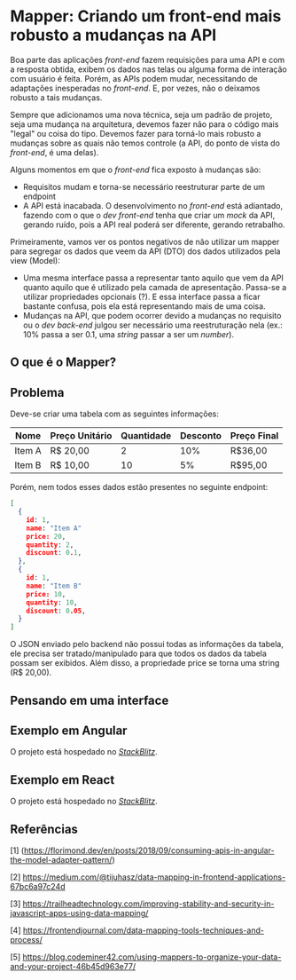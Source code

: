 # Mapper: Criando um front-end mais robusto a mudanças na API

Boa parte das aplicações *front-end* fazem requisições para uma API e com a resposta obtida, exibem os dados nas telas ou alguma forma de interação com usuário é feita. Porém, as APIs podem mudar, necessitando de adaptações inesperadas no *front-end*. E, por vezes, não o deixamos robusto a tais mudanças.

Sempre que adicionamos uma nova técnica, seja um padrão de projeto, seja uma mudança na arquitetura, devemos fazer não para o código mais "legal" ou coisa do tipo. Devemos fazer para torná-lo mais robusto a mudanças sobre as quais não temos controle (a API, do ponto de vista do *front-end*, é uma delas).

Alguns momentos em que o *front-end* fica exposto à mudanças são:

* Requisitos mudam e torna-se necessário reestruturar parte de um endpoint
* A API está inacabada. O desenvolvimento no *front-end* está adiantado, fazendo com o que o *dev front-end* tenha que criar um *mock* da API, gerando ruído, pois a API real poderá ser diferente, gerando retrabalho.

Primeiramente, vamos ver os pontos negativos de não utilizar um mapper para segregar os dados que veem da API (DTO) dos dados utilizados pela view (Model):

* Uma mesma interface passa a representar tanto aquilo que vem da API quanto aquilo que é utilizado pela camada de apresentação. Passa-se a utilizar propriedades opcionais (?). E essa interface passa a ficar bastante confusa, pois ela está representando mais de uma coisa.
* Mudanças na API, que podem ocorrer devido a mudanças no requisito ou o *dev back-end* julgou ser necessário uma reestruturação nela (ex.: 10% passa a ser 0.1, uma *string* passar a ser um *number*).

## O que é o Mapper?

## Problema

Deve-se criar uma tabela com as seguintes informações:

| Nome   | Preço Unitário | Quantidade  | Desconto | Preço Final |
|--------|----------------|-------------|----------|-------------|
| Item A | R$ 20,00       | 2           | 10%      | R$36,00     |
| Item B | R$ 10,00       | 10          | 5%       | R$95,00     |

Porém, nem todos esses dados estão presentes no seguinte endpoint:

```json
[
  {
    id: 1,
    name: "Item A"
    price: 20,
    quantity: 2,
    discount: 0.1,
  },
  {
    id: 1,
    name: "Item B"
    price: 10,
    quantity: 10,
    discount: 0.05,
  }
]

```

O JSON enviado pelo backend não possui todas as informações da tabela, ele precisa ser tratado/manipulado para que todos os dados da tabela possam ser exibidos. Além disso, a propriedade price se torna uma string (R$ 20,00).

## Pensando em uma interface

## Exemplo em Angular

O projeto está hospedado no [*StackBlitz*](<https://stackblitz-starters-nkzrsv.stackblitz.io>).

## Exemplo em React

O projeto está hospedado no [*StackBlitz*](<>).


## Referências

[1] (<https://florimond.dev/en/posts/2018/09/consuming-apis-in-angular-the-model-adapter-pattern/>)

[2] <https://medium.com/@tijuhasz/data-mapping-in-frontend-applications-67bc6a97c24d>

[3] <https://trailheadtechnology.com/improving-stability-and-security-in-javascript-apps-using-data-mapping/>

[4] <https://frontendjournal.com/data-mapping-tools-techniques-and-process/>

[5] <https://blog.codeminer42.com/using-mappers-to-organize-your-data-and-your-project-46b45d963e77/>
